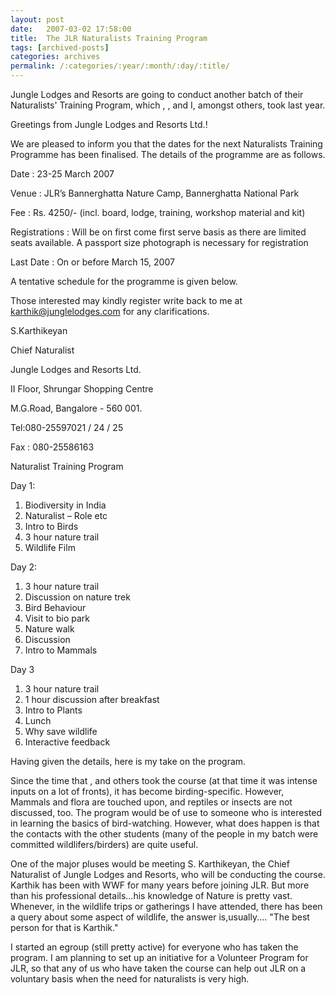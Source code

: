 ```yaml
---
layout: post
date:	2007-03-02 17:58:00
title:  The JLR Naturalists Training Program
tags: [archived-posts]
categories: archives
permalink: /:categories/:year/:month/:day/:title/
---
```

Jungle Lodges and Resorts are going to conduct another batch of their Naturalists' Training Program, which <lj user="sainath">, <lj user="chirdeep_shetty">, <lj user="sanathreddy"> and I, amongst others, took last year.

<lj-cut text="Details of the Program, Venue, Dates, Charges...here">

Greetings from Jungle Lodges and Resorts Ltd.!





We are pleased to inform you that the dates for the next Naturalists Training Programme has been finalised. The details of the programme are as follows.



Date : 23-25 March 2007

Venue : JLR’s Bannerghatta Nature Camp, Bannerghatta National Park

Fee : Rs. 4250/- (incl. board, lodge, training, workshop material and kit)

Registrations : Will be on first come first serve basis as there are limited seats available. A passport size photograph is necessary for registration

Last Date : On or before March 15, 2007



A tentative schedule for the programme is given below.



Those interested may kindly register write back to me at karthik@junglelodges.com for any clarifications. 





S.Karthikeyan

Chief Naturalist

Jungle Lodges and Resorts Ltd.

II Floor, Shrungar Shopping Centre

M.G.Road, Bangalore - 560 001.

Tel:080-25597021 / 24 / 25

Fax : 080-25586163



Naturalist Training Program



Day 1:



1. Biodiversity in India
2. Naturalist – Role etc
3. Intro to Birds
4. 3 hour nature trail
5. Wildlife Film



Day 2:



1. 3 hour nature trail
2. Discussion on nature trek
3. Bird Behaviour
4. Visit to bio park
5. Nature walk
6. Discussion
7. Intro to Mammals



Day 3



1. 3 hour nature trail
2. 1 hour discussion after breakfast
3. Intro to Plants
4. Lunch
5. Why save wildlife
6. Interactive feedback


</lj-cut>

Having given the details, here is my take on the program.

 Since the time that <lj user="yathin">, <lj user="kalyan"> and others took the course (at that time it was intense inputs on a  lot of fronts), it has become   birding-specific.  However, Mammals and flora are touched upon, and reptiles or insects are not discussed, too. The program would be of use to someone who is interested in learning the basics of bird-watching. However, what does happen is that the contacts with the other students (many of the people in my batch were committed wildlifers/birders) are quite useful. 

One of the major pluses would be meeting S. Karthikeyan, the Chief Naturalist of Jungle Lodges and Resorts, who will be conducting the course. Karthik has been with WWF for many years before joining JLR. But more than his professional details...his knowledge of Nature is pretty vast. Whenever, in the wildlife trips or gatherings I have attended, there has been a query about some aspect of wildlife, the answer is,usually.... "The best person for that is Karthik."

I started an egroup (still pretty active) for everyone who has taken the program. I am planning to set up an initiative for a Volunteer Program for JLR, so that any of us who have taken the course can help out JLR on a voluntary basis when the need for naturalists is very high.
